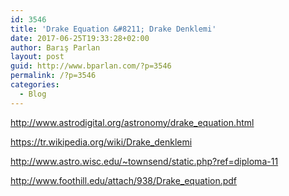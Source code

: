 ```yaml
---
id: 3546
title: 'Drake Equation &#8211; Drake Denklemi'
date: 2017-06-25T19:33:28+02:00
author: Barış Parlan
layout: post
guid: http://www.bparlan.com/?p=3546
permalink: /?p=3546
categories:
  - Blog
---
```

<div class="ttr_start">
</div>

http://www.astrodigital.org/astronomy/drake_equation.html

https://tr.wikipedia.org/wiki/Drake_denklemi

http://www.astro.wisc.edu/~townsend/static.php?ref=diploma-11

http://www.foothill.edu/attach/938/Drake_equation.pdf

<div class="ttr_end">
</div>